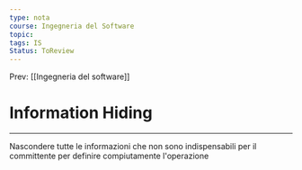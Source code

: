 ```yaml
---
type: nota
course: Ingegneria del Software
topic: 
tags: IS
Status: ToReview
---
```


Prev: [[Ingegneria del software]]

# Information Hiding
---
Nascondere tutte le informazioni che non sono indispensabili per il committente per definire compiutamente l'operazione